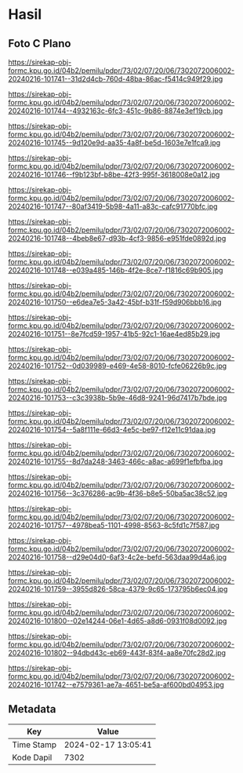 # Hasil

## Foto C Plano

https://sirekap-obj-formc.kpu.go.id/04b2/pemilu/pdpr/73/02/07/20/06/7302072006002-20240216-101741--31d2d4cb-760d-48ba-86ac-f5414c949f29.jpg

https://sirekap-obj-formc.kpu.go.id/04b2/pemilu/pdpr/73/02/07/20/06/7302072006002-20240216-101744--4932163c-6fc3-451c-9b86-8874e3ef19cb.jpg

https://sirekap-obj-formc.kpu.go.id/04b2/pemilu/pdpr/73/02/07/20/06/7302072006002-20240216-101745--9d120e9d-aa35-4a8f-be5d-1603e7e1fca9.jpg

https://sirekap-obj-formc.kpu.go.id/04b2/pemilu/pdpr/73/02/07/20/06/7302072006002-20240216-101746--f9b123bf-b8be-42f3-995f-3618008e0a12.jpg

https://sirekap-obj-formc.kpu.go.id/04b2/pemilu/pdpr/73/02/07/20/06/7302072006002-20240216-101747--80af3419-5b98-4a11-a83c-cafc91770bfc.jpg

https://sirekap-obj-formc.kpu.go.id/04b2/pemilu/pdpr/73/02/07/20/06/7302072006002-20240216-101748--4beb8e67-d93b-4cf3-9856-e951fde0892d.jpg

https://sirekap-obj-formc.kpu.go.id/04b2/pemilu/pdpr/73/02/07/20/06/7302072006002-20240216-101748--e039a485-146b-4f2e-8ce7-f1816c69b905.jpg

https://sirekap-obj-formc.kpu.go.id/04b2/pemilu/pdpr/73/02/07/20/06/7302072006002-20240216-101750--e6dea7e5-3a42-45bf-b31f-f59d906bbb16.jpg

https://sirekap-obj-formc.kpu.go.id/04b2/pemilu/pdpr/73/02/07/20/06/7302072006002-20240216-101751--8e7fcd59-1957-41b5-92c1-16ae4ed85b29.jpg

https://sirekap-obj-formc.kpu.go.id/04b2/pemilu/pdpr/73/02/07/20/06/7302072006002-20240216-101752--0d039989-e469-4e58-8010-fcfe06226b9c.jpg

https://sirekap-obj-formc.kpu.go.id/04b2/pemilu/pdpr/73/02/07/20/06/7302072006002-20240216-101753--c3c3938b-5b9e-46d8-9241-96d7417b7bde.jpg

https://sirekap-obj-formc.kpu.go.id/04b2/pemilu/pdpr/73/02/07/20/06/7302072006002-20240216-101754--5a8f111e-66d3-4e5c-be97-f12e11c91daa.jpg

https://sirekap-obj-formc.kpu.go.id/04b2/pemilu/pdpr/73/02/07/20/06/7302072006002-20240216-101755--8d7da248-3463-466c-a8ac-a699f1efbfba.jpg

https://sirekap-obj-formc.kpu.go.id/04b2/pemilu/pdpr/73/02/07/20/06/7302072006002-20240216-101756--3c376286-ac9b-4f36-b8e5-50ba5ac38c52.jpg

https://sirekap-obj-formc.kpu.go.id/04b2/pemilu/pdpr/73/02/07/20/06/7302072006002-20240216-101757--4978bea5-1101-4998-8563-8c5fd1c7f587.jpg

https://sirekap-obj-formc.kpu.go.id/04b2/pemilu/pdpr/73/02/07/20/06/7302072006002-20240216-101758--d29e04d0-6af3-4c2e-befd-563daa99d4a6.jpg

https://sirekap-obj-formc.kpu.go.id/04b2/pemilu/pdpr/73/02/07/20/06/7302072006002-20240216-101759--3955d826-58ca-4379-9c65-173795b6ec04.jpg

https://sirekap-obj-formc.kpu.go.id/04b2/pemilu/pdpr/73/02/07/20/06/7302072006002-20240216-101800--02e14244-06e1-4d65-a8d6-0931f08d0092.jpg

https://sirekap-obj-formc.kpu.go.id/04b2/pemilu/pdpr/73/02/07/20/06/7302072006002-20240216-101802--94dbd43c-eb69-443f-83f4-aa8e70fc28d2.jpg

https://sirekap-obj-formc.kpu.go.id/04b2/pemilu/pdpr/73/02/07/20/06/7302072006002-20240216-101742--e7579361-ae7a-4651-be5a-af600bd04953.jpg


## Metadata

| Key        | Value               |
| ---------- | ------------------- |
| Time Stamp | 2024-02-17 13:05:41 |
| Kode Dapil | 7302                |



